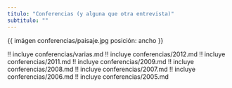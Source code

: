 ```yaml
---
titulo: "Conferencias (y alguna que otra entrevista)"
subtitulo: ""
---
```

{{ imágen conferencias/paisaje.jpg posición: ancho }}

!! incluye conferencias/varias.md
!! incluye conferencias/2012.md
!! incluye conferencias/2011.md
!! incluye conferencias/2009.md
!! incluye conferencias/2008.md
!! incluye conferencias/2007.md
!! incluye conferencias/2006.md
!! incluye conferencias/2005.md
